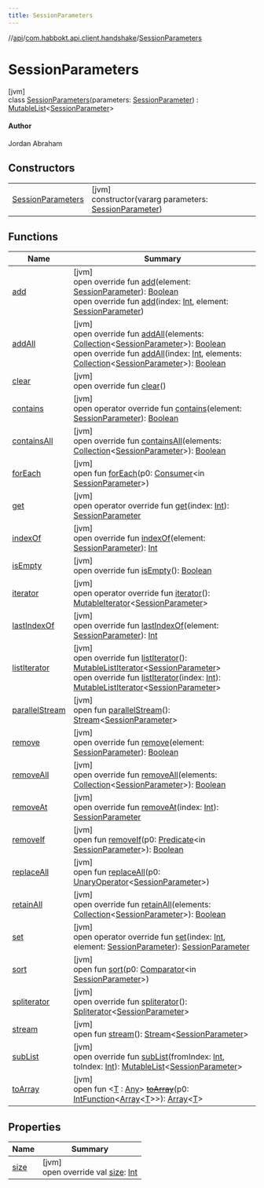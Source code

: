 ```yaml
---
title: SessionParameters
---
```

//[api](../../../index.html)/[com.habbokt.api.client.handshake](../index.html)/[SessionParameters](index.html)



# SessionParameters



[jvm]\
class [SessionParameters](index.html)(parameters: [SessionParameter](../-session-parameter/index.html)) : [MutableList](https://kotlinlang.org/api/latest/jvm/stdlib/kotlin.collections/-mutable-list/index.html)&lt;[SessionParameter](../-session-parameter/index.html)&gt; 

#### Author



Jordan Abraham



## Constructors


| | |
|---|---|
| [SessionParameters](-session-parameters.html) | [jvm]<br>constructor(vararg parameters: [SessionParameter](../-session-parameter/index.html)) |


## Functions


| Name | Summary |
|---|---|
| [add](index.html#-320452809%2FFunctions%2F1083014722) | [jvm]<br>open override fun [add](index.html#-320452809%2FFunctions%2F1083014722)(element: [SessionParameter](../-session-parameter/index.html)): [Boolean](https://kotlinlang.org/api/latest/jvm/stdlib/kotlin/-boolean/index.html)<br>open override fun [add](index.html#-2014240430%2FFunctions%2F1083014722)(index: [Int](https://kotlinlang.org/api/latest/jvm/stdlib/kotlin/-int/index.html), element: [SessionParameter](../-session-parameter/index.html)) |
| [addAll](index.html#-2131127468%2FFunctions%2F1083014722) | [jvm]<br>open override fun [addAll](index.html#-2131127468%2FFunctions%2F1083014722)(elements: [Collection](https://kotlinlang.org/api/latest/jvm/stdlib/kotlin.collections/-collection/index.html)&lt;[SessionParameter](../-session-parameter/index.html)&gt;): [Boolean](https://kotlinlang.org/api/latest/jvm/stdlib/kotlin/-boolean/index.html)<br>open override fun [addAll](index.html#-1133064833%2FFunctions%2F1083014722)(index: [Int](https://kotlinlang.org/api/latest/jvm/stdlib/kotlin/-int/index.html), elements: [Collection](https://kotlinlang.org/api/latest/jvm/stdlib/kotlin.collections/-collection/index.html)&lt;[SessionParameter](../-session-parameter/index.html)&gt;): [Boolean](https://kotlinlang.org/api/latest/jvm/stdlib/kotlin/-boolean/index.html) |
| [clear](index.html#-35526398%2FFunctions%2F1083014722) | [jvm]<br>open override fun [clear](index.html#-35526398%2FFunctions%2F1083014722)() |
| [contains](index.html#201809009%2FFunctions%2F1083014722) | [jvm]<br>open operator override fun [contains](index.html#201809009%2FFunctions%2F1083014722)(element: [SessionParameter](../-session-parameter/index.html)): [Boolean](https://kotlinlang.org/api/latest/jvm/stdlib/kotlin/-boolean/index.html) |
| [containsAll](index.html#-1397695986%2FFunctions%2F1083014722) | [jvm]<br>open override fun [containsAll](index.html#-1397695986%2FFunctions%2F1083014722)(elements: [Collection](https://kotlinlang.org/api/latest/jvm/stdlib/kotlin.collections/-collection/index.html)&lt;[SessionParameter](../-session-parameter/index.html)&gt;): [Boolean](https://kotlinlang.org/api/latest/jvm/stdlib/kotlin/-boolean/index.html) |
| [forEach](index.html#-1370279334%2FFunctions%2F1083014722) | [jvm]<br>open fun [forEach](index.html#-1370279334%2FFunctions%2F1083014722)(p0: [Consumer](https://docs.oracle.com/javase/8/docs/api/java/util/function/Consumer.html)&lt;in [SessionParameter](../-session-parameter/index.html)&gt;) |
| [get](index.html#961975567%2FFunctions%2F1083014722) | [jvm]<br>open operator override fun [get](index.html#961975567%2FFunctions%2F1083014722)(index: [Int](https://kotlinlang.org/api/latest/jvm/stdlib/kotlin/-int/index.html)): [SessionParameter](../-session-parameter/index.html) |
| [indexOf](index.html#-1587325241%2FFunctions%2F1083014722) | [jvm]<br>open override fun [indexOf](index.html#-1587325241%2FFunctions%2F1083014722)(element: [SessionParameter](../-session-parameter/index.html)): [Int](https://kotlinlang.org/api/latest/jvm/stdlib/kotlin/-int/index.html) |
| [isEmpty](index.html#-1000881820%2FFunctions%2F1083014722) | [jvm]<br>open override fun [isEmpty](index.html#-1000881820%2FFunctions%2F1083014722)(): [Boolean](https://kotlinlang.org/api/latest/jvm/stdlib/kotlin/-boolean/index.html) |
| [iterator](index.html#-1577986619%2FFunctions%2F1083014722) | [jvm]<br>open operator override fun [iterator](index.html#-1577986619%2FFunctions%2F1083014722)(): [MutableIterator](https://kotlinlang.org/api/latest/jvm/stdlib/kotlin.collections/-mutable-iterator/index.html)&lt;[SessionParameter](../-session-parameter/index.html)&gt; |
| [lastIndexOf](index.html#2065049553%2FFunctions%2F1083014722) | [jvm]<br>open override fun [lastIndexOf](index.html#2065049553%2FFunctions%2F1083014722)(element: [SessionParameter](../-session-parameter/index.html)): [Int](https://kotlinlang.org/api/latest/jvm/stdlib/kotlin/-int/index.html) |
| [listIterator](index.html#-1028972833%2FFunctions%2F1083014722) | [jvm]<br>open override fun [listIterator](index.html#-1028972833%2FFunctions%2F1083014722)(): [MutableListIterator](https://kotlinlang.org/api/latest/jvm/stdlib/kotlin.collections/-mutable-list-iterator/index.html)&lt;[SessionParameter](../-session-parameter/index.html)&gt;<br>open override fun [listIterator](index.html#-398766659%2FFunctions%2F1083014722)(index: [Int](https://kotlinlang.org/api/latest/jvm/stdlib/kotlin/-int/index.html)): [MutableListIterator](https://kotlinlang.org/api/latest/jvm/stdlib/kotlin.collections/-mutable-list-iterator/index.html)&lt;[SessionParameter](../-session-parameter/index.html)&gt; |
| [parallelStream](index.html#-1592339412%2FFunctions%2F1083014722) | [jvm]<br>open fun [parallelStream](index.html#-1592339412%2FFunctions%2F1083014722)(): [Stream](https://docs.oracle.com/javase/8/docs/api/java/util/stream/Stream.html)&lt;[SessionParameter](../-session-parameter/index.html)&gt; |
| [remove](index.html#-89309442%2FFunctions%2F1083014722) | [jvm]<br>open override fun [remove](index.html#-89309442%2FFunctions%2F1083014722)(element: [SessionParameter](../-session-parameter/index.html)): [Boolean](https://kotlinlang.org/api/latest/jvm/stdlib/kotlin/-boolean/index.html) |
| [removeAll](index.html#-1329604261%2FFunctions%2F1083014722) | [jvm]<br>open override fun [removeAll](index.html#-1329604261%2FFunctions%2F1083014722)(elements: [Collection](https://kotlinlang.org/api/latest/jvm/stdlib/kotlin.collections/-collection/index.html)&lt;[SessionParameter](../-session-parameter/index.html)&gt;): [Boolean](https://kotlinlang.org/api/latest/jvm/stdlib/kotlin/-boolean/index.html) |
| [removeAt](index.html#-1899070414%2FFunctions%2F1083014722) | [jvm]<br>open override fun [removeAt](index.html#-1899070414%2FFunctions%2F1083014722)(index: [Int](https://kotlinlang.org/api/latest/jvm/stdlib/kotlin/-int/index.html)): [SessionParameter](../-session-parameter/index.html) |
| [removeIf](index.html#656412670%2FFunctions%2F1083014722) | [jvm]<br>open fun [removeIf](index.html#656412670%2FFunctions%2F1083014722)(p0: [Predicate](https://docs.oracle.com/javase/8/docs/api/java/util/function/Predicate.html)&lt;in [SessionParameter](../-session-parameter/index.html)&gt;): [Boolean](https://kotlinlang.org/api/latest/jvm/stdlib/kotlin/-boolean/index.html) |
| [replaceAll](index.html#-1317312634%2FFunctions%2F1083014722) | [jvm]<br>open fun [replaceAll](index.html#-1317312634%2FFunctions%2F1083014722)(p0: [UnaryOperator](https://docs.oracle.com/javase/8/docs/api/java/util/function/UnaryOperator.html)&lt;[SessionParameter](../-session-parameter/index.html)&gt;) |
| [retainAll](index.html#1704479836%2FFunctions%2F1083014722) | [jvm]<br>open override fun [retainAll](index.html#1704479836%2FFunctions%2F1083014722)(elements: [Collection](https://kotlinlang.org/api/latest/jvm/stdlib/kotlin.collections/-collection/index.html)&lt;[SessionParameter](../-session-parameter/index.html)&gt;): [Boolean](https://kotlinlang.org/api/latest/jvm/stdlib/kotlin/-boolean/index.html) |
| [set](index.html#989067313%2FFunctions%2F1083014722) | [jvm]<br>open operator override fun [set](index.html#989067313%2FFunctions%2F1083014722)(index: [Int](https://kotlinlang.org/api/latest/jvm/stdlib/kotlin/-int/index.html), element: [SessionParameter](../-session-parameter/index.html)): [SessionParameter](../-session-parameter/index.html) |
| [sort](index.html#-478207152%2FFunctions%2F1083014722) | [jvm]<br>open fun [sort](index.html#-478207152%2FFunctions%2F1083014722)(p0: [Comparator](https://docs.oracle.com/javase/8/docs/api/java/util/Comparator.html)&lt;in [SessionParameter](../-session-parameter/index.html)&gt;) |
| [spliterator](index.html#703021258%2FFunctions%2F1083014722) | [jvm]<br>open override fun [spliterator](index.html#703021258%2FFunctions%2F1083014722)(): [Spliterator](https://docs.oracle.com/javase/8/docs/api/java/util/Spliterator.html)&lt;[SessionParameter](../-session-parameter/index.html)&gt; |
| [stream](index.html#135225651%2FFunctions%2F1083014722) | [jvm]<br>open fun [stream](index.html#135225651%2FFunctions%2F1083014722)(): [Stream](https://docs.oracle.com/javase/8/docs/api/java/util/stream/Stream.html)&lt;[SessionParameter](../-session-parameter/index.html)&gt; |
| [subList](index.html#-11148114%2FFunctions%2F1083014722) | [jvm]<br>open override fun [subList](index.html#-11148114%2FFunctions%2F1083014722)(fromIndex: [Int](https://kotlinlang.org/api/latest/jvm/stdlib/kotlin/-int/index.html), toIndex: [Int](https://kotlinlang.org/api/latest/jvm/stdlib/kotlin/-int/index.html)): [MutableList](https://kotlinlang.org/api/latest/jvm/stdlib/kotlin.collections/-mutable-list/index.html)&lt;[SessionParameter](../-session-parameter/index.html)&gt; |
| [toArray](index.html#-1215154575%2FFunctions%2F1083014722) | [jvm]<br>open fun &lt;[T](index.html#-1215154575%2FFunctions%2F1083014722) : [Any](https://kotlinlang.org/api/latest/jvm/stdlib/kotlin/-any/index.html)&gt; [~~toArray~~](index.html#-1215154575%2FFunctions%2F1083014722)(p0: [IntFunction](https://docs.oracle.com/javase/8/docs/api/java/util/function/IntFunction.html)&lt;[Array](https://kotlinlang.org/api/latest/jvm/stdlib/kotlin/-array/index.html)&lt;[T](index.html#-1215154575%2FFunctions%2F1083014722)&gt;&gt;): [Array](https://kotlinlang.org/api/latest/jvm/stdlib/kotlin/-array/index.html)&lt;[T](index.html#-1215154575%2FFunctions%2F1083014722)&gt; |


## Properties


| Name | Summary |
|---|---|
| [size](index.html#844915858%2FProperties%2F1083014722) | [jvm]<br>open override val [size](index.html#844915858%2FProperties%2F1083014722): [Int](https://kotlinlang.org/api/latest/jvm/stdlib/kotlin/-int/index.html) |

